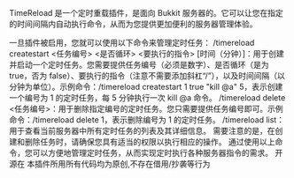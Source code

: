 TimeReload 是一个定时重载插件，是面向 Bukkit 服务器的。它可以让您在指定的时间间隔内自动执行命令，从而为您提供更加便利的服务器管理体验。

一旦插件被启用，您就可以使用以下命令来管理定时任务：
/timereload createstart <任务编号> <是否循环> <要执行的指令> [时间（分钟）]：用于创建并启动一个定时任务。您需要提供任务编号（必须是数字）、是否循环（是为 true，否为 false）、要执行的指令（注意不需要添加斜杠“/”），以及时间间隔（以分钟为单位）。示例命令：/timereload createstart 1 true "kill @a" 5，表示创建一个编号为 1 的定时任务，每 5 分钟执行一次 kill @a 命令。
/timereload delete <任务编号>：用于删除指定编号的定时任务。您只需要提供任务编号即可。示例命令：/timereload delete 1，表示删除编号为 1 的定时任务。
/timereload list：用于查看当前服务器中所有定时任务的列表及其详细信息。
需要注意的是，在创建和删除任务时，请确保您具有适当的权限以执行相应的操作。
通过使用以上命令，您可以方便地管理定时任务，从而实现定时执行各种服务器指令的需求。
开源在
本插件所用所有代码均为原创,不存在借用/抄袭等行为
